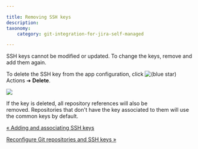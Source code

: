 ```yaml
---

title: Removing SSH keys
description:
taxonomy:
    category: git-integration-for-jira-self-managed

---
```

SSH keys cannot be modified or updated. To change the keys, remove and add them again.

To delete the SSH key from the app configuration, click ![(blue star)](/wiki/s/-1639011364/6452/8b4898d3c114827e64ec143b4fa79bb76a6cfa5b/_/images/icons/emoticons/star_blue.png) Actions ➜ **Delete**.

![](https://bigbrassband.atlassian.net/wiki/download/thumbnails/1930396835/ssh-addkey-list-del-key.png?version=1&modificationDate=1630642808913&cacheVersion=1&api=v2&width=680&height=294)

If the key is deleted, all repository references will also be removed. Repositories that don't have the key associated to them will use the common keys by default.

[« Adding and associating SSH keys](/wiki/spaces/GIJDC/pages/1930396771/Adding+and+associating+SSH+keys)

[Reconfigure Git repositories and SSH keys »](/wiki/spaces/GIJDC/pages/1930396868/Reconfigure+Git+repositories+and+SSH+keys)
